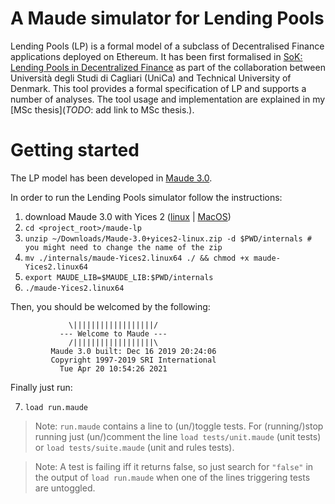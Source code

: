# A Maude simulator for Lending Pools

Lending Pools (LP) is a formal model of a subclass of Decentralised Finance applications deployed on Ethereum. It has been first formalised in [SoK: Lending Pools in Decentralized Finance](https://arxiv.org/abs/2012.13230) as part of the collaboration between Università degli Studi di Cagliari (UniCa) and Technical University of Denmark. This tool provides a formal specification of LP and supports a number of analyses. The tool usage and implementation are explained in my [MSc thesis](*TODO*: add link to MSc thesis.). 

# Getting started

The LP model has been developed in [Maude 3.0](http://maude.cs.illinois.edu/w/index.php?title=Maude_download_and_installation&oldid=252). 

In order to run the Lending Pools simulator follow the instructions:

1. download Maude 3.0 with Yices 2 ([linux](http://maude.cs.illinois.edu/w/images/2/27/Maude-3.0%2Byices2-linux.zip) | [MacOS](http://maude.cs.illinois.edu/w/images/b/bb/Maude-3.0%2Byices2-osx.zip))
2. `cd <project_root>/maude-lp`
3. `unzip ~/Downloads/Maude-3.0+yices2-linux.zip -d $PWD/internals # you might need to change the name of the zip` 
4. `mv ./internals/maude-Yices2.linux64 ./ && chmod +x maude-Yices2.linux64`
5. `export MAUDE_LIB=$MAUDE_LIB:$PWD/internals`
6. `./maude-Yices2.linux64`

Then, you should be welcomed by the following:

```
		     \||||||||||||||||||/
		   --- Welcome to Maude ---
		     /||||||||||||||||||\
	     Maude 3.0 built: Dec 16 2019 20:24:06
	     Copyright 1997-2019 SRI International
		   Tue Apr 20 10:54:26 2021
```

Finally just run:

7. `load run.maude`

> Note: `run.maude` contains a line to (un/)toggle tests. For (running/)stop running just (un/)comment the line `load tests/unit.maude` (unit tests) or `load tests/suite.maude` (unit and rules tests). 

> Note: A test is failing iff it returns false, so just search for `"false"` in the output of `load run.maude` when one of the lines triggering tests are untoggled.
